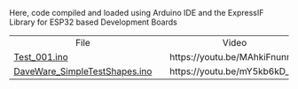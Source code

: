 Here, code compiled and loaded using Arduino IDE and the ExpressIF Library for ESP32 based Development Boards
<table>    
    <tr>
        <td align="center">File</td>
        <td></td>
        <td align="center">Video</td>
    </tr>        
    <tr>
        <td><a href="https://github.com/davemaster/LEDBOARD-ESP32-HUB-75-TEST-CODE/blob/878e694ca665b85f7256f62aabb1b952d296c49e/Examples/TEST_001.ino">Test_001.ino</a></td>
        <td width=10>         </td>
        <td>https://youtu.be/MAhkiFnunmE </td>
    </tr>
    <tr>
        <td><a href="[Examples/DaveWare_SimpleTestShapes_64x64.ino](https://github.com/davemaster/LEDBOARD-ESP32-HUB-75-TEST-CODE/tree/878e694ca665b85f7256f62aabb1b952d296c49e/Examples)">DaveWare_SimpleTestShapes.ino</a></td>
        <td width=10>         </td>
        <td>https://youtu.be/mY5kb6kD_tA</td>
    </tr>
</table>
            
